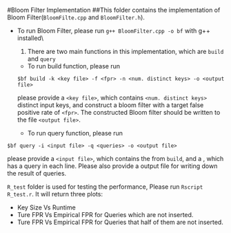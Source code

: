 #Bloom Filter Implementation
##This folder contains the implementation of Bloom Filter(`BloomFilte.cpp` and `BloomFilter.h`). 
- To run Bloom Filter, please run `g++ BloomFilter.cpp -o bf` with g++ installed\
  1. There are two main functions in this implementation, which are `build` and `query`
  - To run build function, please run  
  ```
  $bf build -k <key file> -f <fpr> -n <num. distinct keys> -o <output file>
  ``` 
  please provide a `<key file>`, which contains `<num. distinct keys>` distinct input keys, 
  and construct a bloom filter with a target false positive rate of `<fpr>`. The constructed Bloom filter should be written to the file `<output file>`.
    
  - To run query function, please run  
```
$bf query -i <input file> -q <queries> -o <output file>
```
  please provide a `<input file>`, which contains the <output file> from `build`, and a <queries>, which has a query in each line. 
  Please also provide a output file <output file> for writing down the result of queries.
    

`R_test` folder is used for testing the performance, Please run  `Rscript R_test.r`. It will return three plots:
- Key Size Vs Runtime
- Ture FPR Vs Empirical FPR for Queries which are not inserted.
- Ture FPR Vs Empirical FPR  for Queries that half of them are not inserted.
